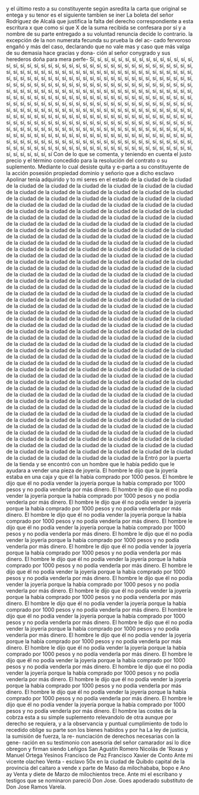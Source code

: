 y el último resto a su constituyente según asredita la carta que original se entega y su tenor es el siguiente tambien se iner
La boleta del señor Rodríguez de Alcalá que justifica la falta del derecho correspondiente a esta escritura x que como si que X de la suma recibida se confesara por sí y a nombre de su parte entregado a su voluntad renuncia decide lo contrario.
la excepción de la non numerata fecunda su prueba la del ac- 
cado fervoroso engañó y más del caso, declarando que no vale 
mas y caso que más valga de su demasia hace gracias y dona- 
ción al señor conygrado y sus herederos doña para mera perfe-
Sí, sí, sí, sí, sí, sí, sí, sí, sí, sí, sí, sí, sí, sí, sí, sí, sí, sí, sí, sí, sí, sí, sí, sí, sí, sí, sí, sí, sí, sí, sí, sí, sí, sí, sí, sí, sí, sí, sí, sí, sí, sí, sí, sí, sí, sí, sí, sí, sí, sí, sí, sí, sí, sí, sí, sí, sí, sí, sí, sí, sí, sí, sí, sí, sí, sí, sí, sí, sí, sí, sí, sí, sí, sí, sí, sí, sí, sí, sí, sí, sí, sí, sí, sí, sí, sí, sí, sí, sí, sí, sí, sí, sí, sí, sí, sí, sí, sí, sí, sí, sí, sí, sí, sí, sí, sí, sí, sí, sí, sí, sí, sí, sí, sí, sí, sí, sí, sí, sí, sí, sí, sí, sí, sí, sí, sí, sí, sí, sí, sí, sí, sí, sí, sí, sí, sí, sí, sí, sí, sí, sí, sí, sí, sí, sí, sí, sí, sí, sí, sí, sí, sí, sí, sí, sí, sí, sí, sí, sí, sí, sí, sí, sí, sí, sí, sí, sí, sí, sí, sí, sí, sí, sí, sí, sí, sí, sí, sí, sí, sí, sí, sí, sí, sí, sí, sí, sí, sí, sí, sí, sí, sí, sí, sí, sí, sí, sí, sí, sí, sí, sí, sí, sí, sí, sí, sí, sí, sí, sí, sí, sí, sí, sí, sí, sí, sí, sí, sí, sí, sí, sí, sí, sí, sí, sí, sí, sí, sí, sí, sí, sí, sí, sí, sí, sí, sí, sí, sí, sí, sí, sí, sí, sí, sí, sí, sí, sí, sí, sí, sí, sí, sí, sí, sí, sí, sí, sí, sí, sí, sí, sí, sí, sí, sí, sí, sí, sí, sí, sí, sí, sí, sí, sí, sí, sí, sí, sí, sí, sí, sí, sí, sí, sí, sí, sí, sí, sí, sí, sí, sí, sí, sí, sí, sí, sí, sí, sí, sí, sí, sí, sí, sí, sí, sí, sí, sí, sí, sí, sí, sí, sí, sí, sí, sí, sí, sí, sí, sí, sí, sí, sí, sí, sí, sí, sí, sí, sí, sí, sí, sí, sí, sí, sí, sí, sí, sí, sí, sí, sí, sí, sí, sí, sí, sí, sí, sí, sí, sí, sí, sí, sí, sí, sí, sí, sí, sí, sí, sí, sí, sí, sí, sí, sí, sí, sí, sí, sí, sí, sí, sí, sí, sí, sí, sí, sí, sí, sí, sí, sí, sí, sí, sí, sí, sí, sí, sí, sí, sí, sí, sí, sí, sí, sí, sí, sí, sí, sí, sí, sí, sí
Con de lo que se comenta, y teniendo en cuenta el justo precio y el término concedido para la resolución del contrato o su suplemento. Mediante lo cual desiste quita y e-parta a su constituyente de la acción posesión propiedad dominio y señorio que a dicho esclavo Apolinar tenía adquirido y to
mi seres en el estado de la ciudad de la ciudad de la ciudad de la ciudad de la ciudad de la ciudad de la ciudad de la ciudad de la ciudad de la ciudad de la ciudad de la ciudad de la ciudad de la ciudad de la ciudad de la ciudad de la ciudad de la ciudad de la ciudad de la ciudad de la ciudad de la ciudad de la ciudad de la ciudad de la ciudad de la ciudad de la ciudad de la ciudad de la ciudad de la ciudad de la ciudad de la ciudad de la ciudad de la ciudad de la ciudad de la ciudad de la ciudad de la ciudad de la ciudad de la ciudad de la ciudad de la ciudad de la ciudad de la ciudad de la ciudad de la ciudad de la ciudad de la ciudad de la ciudad de la ciudad de la ciudad de la ciudad de la ciudad de la ciudad de la ciudad de la ciudad de la ciudad de la ciudad de la ciudad de la ciudad de la ciudad de la ciudad de la ciudad de la ciudad de la ciudad de la ciudad de la ciudad de la ciudad de la ciudad de la ciudad de la ciudad de la ciudad de la ciudad de la ciudad de la ciudad de la ciudad de la ciudad de la ciudad de la ciudad de la ciudad de la ciudad de la ciudad de la ciudad de la ciudad de la ciudad de la ciudad de la ciudad de la ciudad de la ciudad de la ciudad de la ciudad de la ciudad de la ciudad de la ciudad de la ciudad de la ciudad de la ciudad de la ciudad de la ciudad de la ciudad de la ciudad de la ciudad de la ciudad de la ciudad de la ciudad de la ciudad de la ciudad de la ciudad de la ciudad de la ciudad de la ciudad de la ciudad de la ciudad de la ciudad de la ciudad de la ciudad de la ciudad de la ciudad de la ciudad de la ciudad de la ciudad de la ciudad de la ciudad de la ciudad de la ciudad de la ciudad de la ciudad de la ciudad de la ciudad de la ciudad de la ciudad de la ciudad de la ciudad de la ciudad de la ciudad de la ciudad de la ciudad de la ciudad de la ciudad de la ciudad de la ciudad de la ciudad de la ciudad de la ciudad de la ciudad de la ciudad de la ciudad de la ciudad de la ciudad de la ciudad de la ciudad de la ciudad de la ciudad de la ciudad de la ciudad de la ciudad de la ciudad de la ciudad de la ciudad de la ciudad de la ciudad de la ciudad de la ciudad de la ciudad de la ciudad de la ciudad de la ciudad de la ciudad de la ciudad de la ciudad de la ciudad de la ciudad de la ciudad de la ciudad de la ciudad de la ciudad de la ciudad de la ciudad de la ciudad de la ciudad de la ciudad de la ciudad de la ciudad de la ciudad de la ciudad de la ciudad de la ciudad de la ciudad de la ciudad de la ciudad de la ciudad de la ciudad de la ciudad de la ciudad de la ciudad de la ciudad de la ciudad de la ciudad de la ciudad de la ciudad de la ciudad de la ciudad de la ciudad de la ciudad de la ciudad de la ciudad de la ciudad de la ciudad de la ciudad de la ciudad de la ciudad de la ciudad de la ciudad de la ciudad de la ciudad de la ciudad de la ciudad de la ciudad de la ciudad de la ciudad de la ciudad de la ciudad de la ciudad de la ciudad de la ciudad de la ciudad de la ciudad de la ciudad de la ciudad de la ciudad de la ciudad de la ciudad de la ciudad de la ciudad de la ciudad de la ciudad de la ciudad de la ciudad de la ciudad de la ciudad de la ciudad de la ciudad de la ciudad de la ciudad de la ciudad de la ciudad de la ciudad de la ciudad de la ciudad de la ciudad de la ciudad de la ciudad de la ciudad de la ciudad de la ciudad de la ciudad de la ciudad de la ciudad de la ciudad de la ciudad de la ciudad de la ciudad de la ciudad de la ciudad de la
Entró por la puerta de la tienda y se encontró con un hombre que le había pedido que le ayudara a vender una pieza de joyería. El hombre le dijo que la joyería estaba en una caja y que él la había comprado por 1000 pesos. El hombre le dijo que él no podía vender la joyería porque la había comprado por 1000 pesos y no podía venderla por más dinero. El hombre le dijo que él no podía vender la joyería porque la había comprado por 1000 pesos y no podía venderla por más dinero. El hombre le dijo que él no podía vender la joyería porque la había comprado por 1000 pesos y no podía venderla por más dinero. El hombre le dijo que él no podía vender la joyería porque la había comprado por 1000 pesos y no podía venderla por más dinero. El hombre le dijo que él no podía vender la joyería porque la había comprado por 1000 pesos y no podía venderla por más dinero. El hombre le dijo que él no podía vender la joyería porque la había comprado por 1000 pesos y no podía venderla por más dinero. El hombre le dijo que él no podía vender la joyería porque la había comprado por 1000 pesos y no podía venderla por más dinero. El hombre le dijo que él no podía vender la joyería porque la había comprado por 1000 pesos y no podía venderla por más dinero. El hombre le dijo que él no podía vender la joyería porque la había comprado por 1000 pesos y no podía venderla por más dinero. El hombre le dijo que él no podía vender la joyería porque la había comprado por 1000 pesos y no podía venderla por más dinero. El hombre le dijo que él no podía vender la joyería porque la había comprado por 1000 pesos y no podía venderla por más dinero. El hombre le dijo que él no podía vender la joyería porque la había comprado por 1000 pesos y no podía venderla por más dinero. El hombre le dijo que él no podía vender la joyería porque la había comprado por 1000 pesos y no podía venderla por más dinero. El hombre le dijo que él no podía vender la joyería porque la había comprado por 1000 pesos y no podía venderla por más dinero. El hombre le dijo que él no podía vender la joyería porque la había comprado por 1000 pesos y no podía venderla por más dinero. El hombre le dijo que él no podía vender la joyería porque la había comprado por 1000 pesos y no podía venderla por más dinero. El hombre le dijo que él no podía vender la joyería porque la había comprado por 1000 pesos y no podía venderla por más dinero. El hombre le dijo que él no podía vender la joyería porque la había comprado por 1000 pesos y no podía venderla por más dinero. El hombre le dijo que él no podía vender la joyería porque la había comprado por 1000 pesos y no podía venderla por más dinero. El hombre le dijo que él no podía vender la joyería porque la había comprado por 1000 pesos y no podía venderla por más dinero. El hombre le dijo que él no podía vender la joyería porque la había comprado por 1000 pesos y no podía venderla por más dinero. El hombre
las costes de la cobrza esta a su simple
suplemento relevandolo de otra aunque por derecho se
requiera, y a la observancia y puntual cumplimiento de todo
lo recedido oblige su parte son los bienes habidos y por ha
La ley de justicia, la sumisión de fuerza, la re- nunciación de derechos necesarias con la gene- ración en su testimonio con asesoria del señor camarador así lo dice obregon y firman siendo
Leñigos San Agustín Romero Nicolás de 'Roxas y Manuel Ortega Yesinos Francisco de Paz Francisco Xavier de Conto Ante mi vicente olacheo
Venta - esclavo
50x en la ciudad de Quibdo capital de la provincia del caitaro
a vende x parte de Maso da milochababa, bopo e Ano ay
Venta y diete de Marzo de milochientos trece. Ante mi el escribano y testigos que se nominaron pareció Don Jose. Goes apoderado substituto de Don Jose Ramos Varela.
